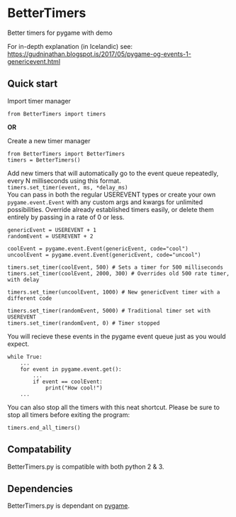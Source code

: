 # BetterTimers
Better timers for pygame with demo


For in-depth explanation (in Icelandic) see:
https://gudninathan.blogspot.is/2017/05/pygame-og-events-1-genericevent.html


## Quick start

Import timer manager
```
from BetterTimers import timers
```

__OR__

Create a new timer manager
```
from BetterTimers import BetterTimers
timers = BetterTimers()
```

Add new timers that will automatically go to the event queue repeatedly, every N milliseconds using this format.  
`timers.set_timer(event, ms, *delay_ms)`  
You can pass in both the regular USEREVENT types or create your own `pygame.event.Event` with any custom args and kwargs for unlimited possibilities. Override already established timers easily, or delete them entirely by passing in a rate of 0 or less.

```
genericEvent = USEREVENT + 1
randomEvent = USEREVENT + 2

coolEvent = pygame.event.Event(genericEvent, code="cool")
uncoolEvent = pygame.event.Event(genericEvent, code="uncool")

timers.set_timer(coolEvent, 500) # Sets a timer for 500 milliseconds
timers.set_timer(coolEvent, 2000, 300) # Overrides old 500 rate timer, with delay

timers.set_timer(uncoolEvent, 1000) # New genericEvent timer with a different code

timers.set_timer(randomEvent, 5000) # Traditional timer set with USEREVENT
timers.set_timer(randomEvent, 0) # Timer stopped
```

You will recieve these events in the pygame event queue just as you would expect.

	while True:
	    ...
	    for event in pygame.event.get():
	        ...
	        if event == coolEvent:
	            print("How cool!")
	    ...

You can also stop all the timers with this neat shortcut. Please be sure to stop all timers before exiting the program:

	timers.end_all_timers()
	

## Compatability

BetterTimers.py is compatible with both python 2 & 3.

## Dependencies

BetterTimers.py is dependant on [pygame](http://www.pygame.org).
